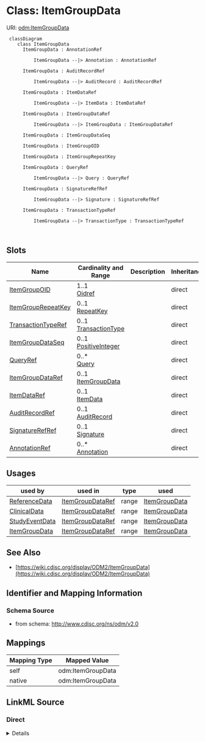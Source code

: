 # Class: ItemGroupData



URI: [odm:ItemGroupData](http://www.cdisc.org/ns/odm/v2.0/ItemGroupData)



```mermaid
 classDiagram
    class ItemGroupData
      ItemGroupData : AnnotationRef
        
          ItemGroupData --|> Annotation : AnnotationRef
        
      ItemGroupData : AuditRecordRef
        
          ItemGroupData --|> AuditRecord : AuditRecordRef
        
      ItemGroupData : ItemDataRef
        
          ItemGroupData --|> ItemData : ItemDataRef
        
      ItemGroupData : ItemGroupDataRef
        
          ItemGroupData --|> ItemGroupData : ItemGroupDataRef
        
      ItemGroupData : ItemGroupDataSeq
        
      ItemGroupData : ItemGroupOID
        
      ItemGroupData : ItemGroupRepeatKey
        
      ItemGroupData : QueryRef
        
          ItemGroupData --|> Query : QueryRef
        
      ItemGroupData : SignatureRefRef
        
          ItemGroupData --|> Signature : SignatureRefRef
        
      ItemGroupData : TransactionTypeRef
        
          ItemGroupData --|> TransactionType : TransactionTypeRef
        
      
```




<!-- no inheritance hierarchy -->


## Slots

| Name | Cardinality and Range | Description | Inheritance |
| ---  | --- | --- | --- |
| [ItemGroupOID](ItemGroupOID.md) | 1..1 <br/> [Oidref](Oidref.md) |  | direct |
| [ItemGroupRepeatKey](ItemGroupRepeatKey.md) | 0..1 <br/> [RepeatKey](RepeatKey.md) |  | direct |
| [TransactionTypeRef](TransactionTypeRef.md) | 0..1 <br/> [TransactionType](TransactionType.md) |  | direct |
| [ItemGroupDataSeq](ItemGroupDataSeq.md) | 0..1 <br/> [PositiveInteger](PositiveInteger.md) |  | direct |
| [QueryRef](QueryRef.md) | 0..* <br/> [Query](Query.md) |  | direct |
| [ItemGroupDataRef](ItemGroupDataRef.md) | 0..1 <br/> [ItemGroupData](ItemGroupData.md) |  | direct |
| [ItemDataRef](ItemDataRef.md) | 0..1 <br/> [ItemData](ItemData.md) |  | direct |
| [AuditRecordRef](AuditRecordRef.md) | 0..1 <br/> [AuditRecord](AuditRecord.md) |  | direct |
| [SignatureRefRef](SignatureRefRef.md) | 0..1 <br/> [Signature](Signature.md) |  | direct |
| [AnnotationRef](AnnotationRef.md) | 0..* <br/> [Annotation](Annotation.md) |  | direct |





## Usages

| used by | used in | type | used |
| ---  | --- | --- | --- |
| [ReferenceData](ReferenceData.md) | [ItemGroupDataRef](ItemGroupDataRef.md) | range | [ItemGroupData](ItemGroupData.md) |
| [ClinicalData](ClinicalData.md) | [ItemGroupDataRef](ItemGroupDataRef.md) | range | [ItemGroupData](ItemGroupData.md) |
| [StudyEventData](StudyEventData.md) | [ItemGroupDataRef](ItemGroupDataRef.md) | range | [ItemGroupData](ItemGroupData.md) |
| [ItemGroupData](ItemGroupData.md) | [ItemGroupDataRef](ItemGroupDataRef.md) | range | [ItemGroupData](ItemGroupData.md) |






## See Also

* [https://wiki.cdisc.org/display/ODM2/ItemGroupData](https://wiki.cdisc.org/display/ODM2/ItemGroupData)

## Identifier and Mapping Information







### Schema Source


* from schema: http://www.cdisc.org/ns/odm/v2.0





## Mappings

| Mapping Type | Mapped Value |
| ---  | ---  |
| self | odm:ItemGroupData |
| native | odm:ItemGroupData |





## LinkML Source

<!-- TODO: investigate https://stackoverflow.com/questions/37606292/how-to-create-tabbed-code-blocks-in-mkdocs-or-sphinx -->

### Direct

<details>
```yaml
name: ItemGroupData
from_schema: http://www.cdisc.org/ns/odm/v2.0
see_also:
- https://wiki.cdisc.org/display/ODM2/ItemGroupData
slots:
- ItemGroupOID
- ItemGroupRepeatKey
- TransactionTypeRef
- ItemGroupDataSeq
- QueryRef
- ItemGroupDataRef
- ItemDataRef
- AuditRecordRef
- SignatureRefRef
- AnnotationRef
slot_usage:
  ItemGroupOID:
    name: ItemGroupOID
    domain_of:
    - ItemGroupRef
    - SourceItem
    - ItemGroupData
    - KeySet
    range: oidref
    required: true
  ItemGroupRepeatKey:
    name: ItemGroupRepeatKey
    domain_of:
    - ItemGroupData
    - KeySet
    range: repeatKey
  TransactionTypeRef:
    name: TransactionTypeRef
    domain_of:
    - SubjectData
    - StudyEventData
    - ItemGroupData
    - ItemData
    - Annotation
    range: TransactionType
  ItemGroupDataSeq:
    name: ItemGroupDataSeq
    domain_of:
    - ItemGroupData
    range: positiveInteger
  QueryRef:
    name: QueryRef
    multivalued: true
    domain_of:
    - Location
    - ClinicalData
    - SubjectData
    - StudyEventData
    - ItemGroupData
    - ItemData
    range: Query
    inlined: true
    inlined_as_list: true
  ItemGroupDataRef:
    name: ItemGroupDataRef
    domain_of:
    - ReferenceData
    - ClinicalData
    - StudyEventData
    - ItemGroupData
    range: ItemGroupData
    maximum_cardinality: 1
  ItemDataRef:
    name: ItemDataRef
    domain_of:
    - ItemGroupData
    range: ItemData
    maximum_cardinality: 1
  AuditRecordRef:
    name: AuditRecordRef
    domain_of:
    - ReferenceData
    - ClinicalData
    - SubjectData
    - StudyEventData
    - ItemGroupData
    - ItemData
    - Query
    range: AuditRecord
    maximum_cardinality: 1
  SignatureRefRef:
    name: SignatureRefRef
    domain_of:
    - ReferenceData
    - ClinicalData
    - SubjectData
    - StudyEventData
    - ItemGroupData
    - ItemData
    - Signature
    range: Signature
    maximum_cardinality: 1
  AnnotationRef:
    name: AnnotationRef
    multivalued: true
    domain_of:
    - ReferenceData
    - ClinicalData
    - SubjectData
    - StudyEventData
    - ItemGroupData
    - ItemData
    - Association
    range: Annotation
    inlined: true
    inlined_as_list: true
class_uri: odm:ItemGroupData

```
</details>

### Induced

<details>
```yaml
name: ItemGroupData
from_schema: http://www.cdisc.org/ns/odm/v2.0
see_also:
- https://wiki.cdisc.org/display/ODM2/ItemGroupData
slot_usage:
  ItemGroupOID:
    name: ItemGroupOID
    domain_of:
    - ItemGroupRef
    - SourceItem
    - ItemGroupData
    - KeySet
    range: oidref
    required: true
  ItemGroupRepeatKey:
    name: ItemGroupRepeatKey
    domain_of:
    - ItemGroupData
    - KeySet
    range: repeatKey
  TransactionTypeRef:
    name: TransactionTypeRef
    domain_of:
    - SubjectData
    - StudyEventData
    - ItemGroupData
    - ItemData
    - Annotation
    range: TransactionType
  ItemGroupDataSeq:
    name: ItemGroupDataSeq
    domain_of:
    - ItemGroupData
    range: positiveInteger
  QueryRef:
    name: QueryRef
    multivalued: true
    domain_of:
    - Location
    - ClinicalData
    - SubjectData
    - StudyEventData
    - ItemGroupData
    - ItemData
    range: Query
    inlined: true
    inlined_as_list: true
  ItemGroupDataRef:
    name: ItemGroupDataRef
    domain_of:
    - ReferenceData
    - ClinicalData
    - StudyEventData
    - ItemGroupData
    range: ItemGroupData
    maximum_cardinality: 1
  ItemDataRef:
    name: ItemDataRef
    domain_of:
    - ItemGroupData
    range: ItemData
    maximum_cardinality: 1
  AuditRecordRef:
    name: AuditRecordRef
    domain_of:
    - ReferenceData
    - ClinicalData
    - SubjectData
    - StudyEventData
    - ItemGroupData
    - ItemData
    - Query
    range: AuditRecord
    maximum_cardinality: 1
  SignatureRefRef:
    name: SignatureRefRef
    domain_of:
    - ReferenceData
    - ClinicalData
    - SubjectData
    - StudyEventData
    - ItemGroupData
    - ItemData
    - Signature
    range: Signature
    maximum_cardinality: 1
  AnnotationRef:
    name: AnnotationRef
    multivalued: true
    domain_of:
    - ReferenceData
    - ClinicalData
    - SubjectData
    - StudyEventData
    - ItemGroupData
    - ItemData
    - Association
    range: Annotation
    inlined: true
    inlined_as_list: true
attributes:
  ItemGroupOID:
    name: ItemGroupOID
    from_schema: http://www.cdisc.org/ns/odm/v2.0
    rank: 1000
    alias: ItemGroupOID
    owner: ItemGroupData
    domain_of:
    - ItemGroupRef
    - SourceItem
    - ItemGroupData
    - KeySet
    range: oidref
    required: true
  ItemGroupRepeatKey:
    name: ItemGroupRepeatKey
    from_schema: http://www.cdisc.org/ns/odm/v2.0
    rank: 1000
    alias: ItemGroupRepeatKey
    owner: ItemGroupData
    domain_of:
    - ItemGroupData
    - KeySet
    range: repeatKey
  TransactionTypeRef:
    name: TransactionTypeRef
    from_schema: http://www.cdisc.org/ns/odm/v2.0
    rank: 1000
    alias: TransactionTypeRef
    owner: ItemGroupData
    domain_of:
    - SubjectData
    - StudyEventData
    - ItemGroupData
    - ItemData
    - Annotation
    range: TransactionType
  ItemGroupDataSeq:
    name: ItemGroupDataSeq
    from_schema: http://www.cdisc.org/ns/odm/v2.0
    rank: 1000
    alias: ItemGroupDataSeq
    owner: ItemGroupData
    domain_of:
    - ItemGroupData
    range: positiveInteger
  QueryRef:
    name: QueryRef
    from_schema: http://www.cdisc.org/ns/odm/v2.0
    rank: 1000
    multivalued: true
    alias: QueryRef
    owner: ItemGroupData
    domain_of:
    - Location
    - ClinicalData
    - SubjectData
    - StudyEventData
    - ItemGroupData
    - ItemData
    range: Query
    inlined: true
    inlined_as_list: true
  ItemGroupDataRef:
    name: ItemGroupDataRef
    from_schema: http://www.cdisc.org/ns/odm/v2.0
    rank: 1000
    alias: ItemGroupDataRef
    owner: ItemGroupData
    domain_of:
    - ReferenceData
    - ClinicalData
    - StudyEventData
    - ItemGroupData
    range: ItemGroupData
    maximum_cardinality: 1
  ItemDataRef:
    name: ItemDataRef
    from_schema: http://www.cdisc.org/ns/odm/v2.0
    rank: 1000
    alias: ItemDataRef
    owner: ItemGroupData
    domain_of:
    - ItemGroupData
    range: ItemData
    maximum_cardinality: 1
  AuditRecordRef:
    name: AuditRecordRef
    from_schema: http://www.cdisc.org/ns/odm/v2.0
    rank: 1000
    alias: AuditRecordRef
    owner: ItemGroupData
    domain_of:
    - ReferenceData
    - ClinicalData
    - SubjectData
    - StudyEventData
    - ItemGroupData
    - ItemData
    - Query
    range: AuditRecord
    maximum_cardinality: 1
  SignatureRefRef:
    name: SignatureRefRef
    from_schema: http://www.cdisc.org/ns/odm/v2.0
    rank: 1000
    alias: SignatureRefRef
    owner: ItemGroupData
    domain_of:
    - ReferenceData
    - ClinicalData
    - SubjectData
    - StudyEventData
    - ItemGroupData
    - ItemData
    - Signature
    range: Signature
    maximum_cardinality: 1
  AnnotationRef:
    name: AnnotationRef
    from_schema: http://www.cdisc.org/ns/odm/v2.0
    rank: 1000
    multivalued: true
    alias: AnnotationRef
    owner: ItemGroupData
    domain_of:
    - ReferenceData
    - ClinicalData
    - SubjectData
    - StudyEventData
    - ItemGroupData
    - ItemData
    - Association
    range: Annotation
    inlined: true
    inlined_as_list: true
class_uri: odm:ItemGroupData

```
</details>